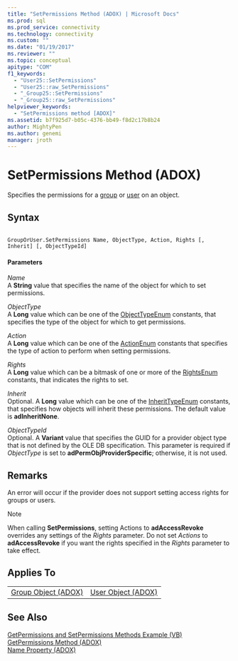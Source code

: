 ```yaml
---
title: "SetPermissions Method (ADOX) | Microsoft Docs"
ms.prod: sql
ms.prod_service: connectivity
ms.technology: connectivity
ms.custom: ""
ms.date: "01/19/2017"
ms.reviewer: ""
ms.topic: conceptual
apitype: "COM"
f1_keywords: 
  - "User25::SetPermissions"
  - "User25::raw_SetPermissions"
  - "_Group25::SetPermissions"
  - "_Group25::raw_SetPermissions"
helpviewer_keywords: 
  - "SetPermissions method [ADOX]"
ms.assetid: b7f925d7-b05c-4376-bb49-f8d2c17b8b24
author: MightyPen
ms.author: genemi
manager: jroth
---
```

# SetPermissions Method (ADOX)
Specifies the permissions for a [group](../../../ado/reference/adox-api/group-object-adox.md) or [user](../../../ado/reference/adox-api/user-object-adox.md) on an object.  
  
## Syntax  
  
```  
  
GroupOrUser.SetPermissions Name, ObjectType, Action, Rights [, Inherit] [, ObjectTypeId]  
```  
  
#### Parameters  
 *Name*  
 A **String** value that specifies the name of the object for which to set permissions.  
  
 *ObjectType*  
 A **Long** value which can be one of the [ObjectTypeEnum](../../../ado/reference/adox-api/objecttypeenum.md) constants, that specifies the type of the object for which to get permissions.  
  
 *Action*  
 A **Long** value which can be one of the [ActionEnum](../../../ado/reference/adox-api/actionenum.md) constants that specifies the type of action to perform when setting permissions.  
  
 *Rights*  
 A **Long** value which can be a bitmask of one or more of the [RightsEnum](../../../ado/reference/adox-api/rightsenum.md) constants, that indicates the rights to set.  
  
 *Inherit*  
 Optional. A **Long** value which can be one of the [InheritTypeEnum](../../../ado/reference/adox-api/inherittypeenum.md) constants, that specifies how objects will inherit these permissions. The default value is **adInheritNone**.  
  
 *ObjectTypeId*  
 Optional. A **Variant** value that specifies the GUID for a provider object type that is not defined by the OLE DB specification. This parameter is required if *ObjectType* is set to **adPermObjProviderSpecific**; otherwise, it is not used.  
  
## Remarks  
 An error will occur if the provider does not support setting access rights for groups or users.  
  
> [!NOTE]
>  When calling **SetPermissions**, setting Actions to **adAccessRevoke** overrides any settings of the *Rights* parameter. Do not set *Actions* to **adAccessRevoke** if you want the rights specified in the *Rights* parameter to take effect.  
  
## Applies To  
  
|||  
|-|-|  
|[Group Object (ADOX)](../../../ado/reference/adox-api/group-object-adox.md)|[User Object (ADOX)](../../../ado/reference/adox-api/user-object-adox.md)|  
  
## See Also  
 [GetPermissions and SetPermissions Methods Example (VB)](../../../ado/reference/adox-api/getpermissions-and-setpermissions-methods-example-vb.md)   
 [GetPermissions Method (ADOX)](../../../ado/reference/adox-api/getpermissions-method-adox.md)   
 [Name Property (ADOX)](../../../ado/reference/adox-api/name-property-adox.md)

